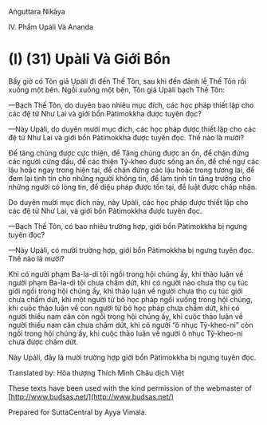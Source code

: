  

Aṅguttara Nikāya

IV. Phẩm Upàli Và Ananda

# (I) (31) Upàli Và Giới Bổn

Bấy giờ có Tôn giả Upàli đi đến Thế Tôn, sau khi đến đảnh lễ Thế Tôn rồi xuống một bên. Ngồi xuống một bên, Tôn giả Upàli bạch Thế Tôn:

—Bạch Thế Tôn, do duyên bao nhiêu mục đích, các học pháp thiết lập cho các đệ tử Như Lai và giới bổn Pàtimokkha được tuyên đọc?

—Này Upàli, do duyên mười mục đích, các học pháp được thiết lập cho các đệ tử Như Lai và giới bổn Pàtimokkha được tuyên đọc. Thế nào là mười?

Ðể tăng chúng được cực thiện, để Tăng chúng được an ổn, để chận đứng các người cứng đầu, để các thiện Tỷ-kheo được sống an ổn, để chế ngự các lậu hoặc ngay trong hiện tại, để chận đứng các lậu hoặc trong tương lai, để đem lại tịnh tín cho những người không tin, để làm tịnh tín tăng trưởng cho những người có lòng tin, để diệu pháp được tồn tại, để luật được chấp nhận.

Do duyên mười mục đích này, này Upàli, các học pháp được thiết lập cho các đệ tử Như Lai, và giới bổn Pàtimokkha được tuyên đọc.

—Bạch Thế Tôn, có bao nhiêu trường hợp, giới bổn Pàtimokkha bị ngưng tuyên đọc?

—Này Upàli, có mười trường hợp, giới bổn Pàtimokkha bị ngưng tuyên đọc. Thế nào là mười?

Khi có người phạm Ba-la-di tội ngồi trong hội chúng ấy, khi thảo luận về người phạm Ba-la-di tội chưa chấm dứt, khi có người nào chưa thọ cụ túc giới ngồi trong hội chúng ấy, khi thảo luận về người chưa thọ cụ túc giới chưa chấm dứt, khi một người từ bỏ học pháp ngồi xuống trong hội chúng, khi cuộc thảo luận về con người từ bỏ học pháp chưa chấm dứt, khi có người thiếu nam căn còn ngồi trong hội chúng ấy, khi cuộc thảo luận về người thiếu nam căn chưa chấm dứt, khi có người “ô nhục Tỷ-kheo-ni” còn ngồi trong hội chúng ấy, khi cuộc thảo luân về người ô nhục Tỷ-kheo-ni chưa được chấm dứt.

Này Upàli, đây là mười trường hợp giới bổn Pàtimokkha bị ngưng tuyên đọc.

Translated by: Hòa thượng Thích Minh Châu dịch Việt

These texts have been used with the kind permission of the webmaster of [http://www.budsas.net/](http://www.budsas.net/)

Prepared for SuttaCentral by Ayya Vimala.